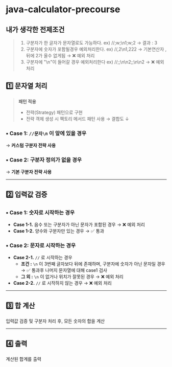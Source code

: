 # java-calculator-precourse

## 내가 생각한 전제조건
> 1. 구분자가 한 글자가 문자열로도 가능하다. ex) //;w;\n1;w;2 → 결과 : 3
> 2. 구분자에 숫자가 포함될경우 예외처리한다. ex) //,2\n1,222 → 기본연산자 ,뒤에 2가 올수 없게됨 → ❌ 예외 처리
> 3. 구분자에 "\n"이 들어갈 경우 예외처리한다 ex) //;;\n\n2;;\n\n2 → ❌ 예외 처리

## 1️⃣ 문자열 처리

> **패턴 적용**
> - 전략(Strategy) 패턴으로 구현  
> - 전략 객체 생성 시 팩토리 메서드 패턴 사용 → 결합도 ↓

### ▪️ Case 1: `//문자\n` 이 앞에 있을 경우  
→ **커스텀 구분자 전략 사용**

### ▪️ Case 2: 구분자 정의가 없을 경우  
→ **기본 구분자 전략 사용**


---

## 2️⃣ 입력값 검증

### ▪️ Case 1: 숫자로 시작하는 경우
- **Case 1-1.** 음수 또는 구분자가 아닌 문자가 포함된 경우 → ❌ 예외 처리  
- **Case 1-2.** 양수와 구분자만 있는 경우 → ✅ 통과

### ▪️ Case 2: 문자로 시작하는 경우
- **Case 2-1.** `//` 로 시작하는 경우  
  - **조건 :** `\n` 이 3번째 글자보다 뒤에 존재하며, 구분자에 숫자가 아닌 문자일 경우 → ✅ 통과후 나머지 문자열에 대해 case1 검사
  - **그 외 :** `\n` 이 없거나 위치가 잘못된 경우 → ❌ 예외 처리  
- **Case 2-2.** `//` 로 시작하지 않는 경우 → ❌ 예외 처리

---

## 3️⃣ 합 계산  
입력값 검증 및 구분자 처리 후, 모든 숫자의 합을 계산

---

## 4️⃣ 출력  
계산된 합계를 출력

